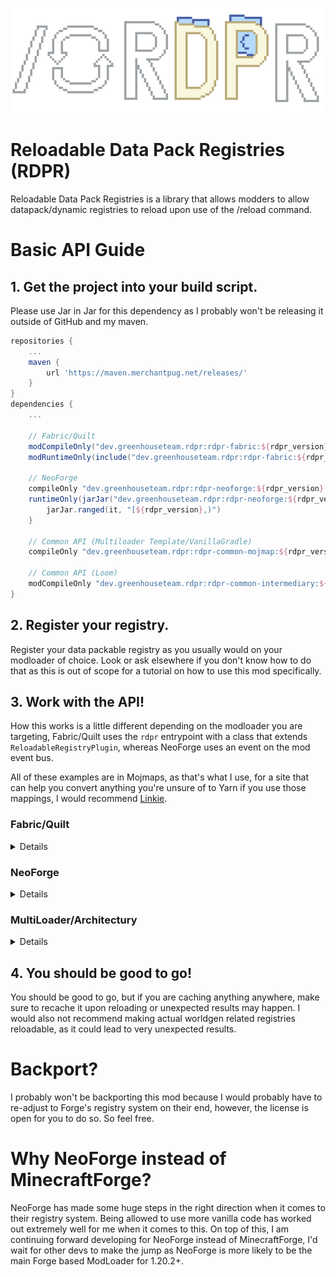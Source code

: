 ![](https://github.com/GreenhouseTeam/reloadable-datapack-registries/blob/1.20.2/neoforge/src/main/resources/rdpr.png)
# Reloadable Data Pack Registries (RDPR)

Reloadable Data Pack Registries is a library that allows modders to allow datapack/dynamic registries to reload upon use of the /reload command.

# Basic API Guide

## 1. Get the project into your build script.

Please use Jar in Jar for this dependency as I probably won't be releasing it outside of GitHub and my maven.

```groovy
repositories {
    ...
    maven {
        url 'https://maven.merchantpug.net/releases/'
    }
}
dependencies {
    ...

    // Fabric/Quilt
    modCompileOnly("dev.greenhouseteam.rdpr:rdpr-fabric:${rdpr_version}:api")
    modRuntimeOnly(include("dev.greenhouseteam.rdpr:rdpr-fabric:${rdpr_version}"))
    
    // NeoForge
    compileOnly "dev.greenhouseteam.rdpr:rdpr-neoforge:${rdpr_version}:api"
    runtimeOnly(jarJar("dev.greenhouseteam.rdpr:rdpr-neoforge:${rdpr_version}")) {
        jarJar.ranged(it, "[${rdpr_version},)")
    }

    // Common API (Multiloader Template/VanillaGradle)
    compileOnly "dev.greenhouseteam.rdpr:rdpr-common-mojmap:${rdpr_version}:api"
    
    // Common API (Loom)
    modCompileOnly "dev.greenhouseteam.rdpr:rdpr-common-intermediary:${rdpr_version}:api"
}
```

## 2. Register your registry.

Register your data packable registry as you usually would on your modloader of choice. Look or ask elsewhere if you don't know how to do that as this is out of scope for a tutorial on how to use this mod specifically.

## 3. Work with the API!

How this works is a little different depending on the modloader you are targeting, Fabric/Quilt uses the `rdpr` entrypoint with a class that extends `ReloadableRegistryPlugin`, whereas NeoForge uses an event on the mod event bus.

All of these examples are in Mojmaps, as that's what I use, for a site that can help you convert anything you're unsure of to Yarn if you use those mappings, I would recommend [Linkie](https://linkie.shedaniel.dev/mappings).

### Fabric/Quilt
<details>

As stated above, you are supposed to create a class that extends `ReloadableRegistryPlugin`

Then inside the `createContents` method, you can call the `fromExistingRegistry` method using the IReloadableRegistryCreationHelper to get the values of the specific registry key as a reloadable registry.

```java
public class FabricExample extends ReloadableRegistryPlugin {
    
    public void createContents(IReloadableRegistryCreationHelper helper) {
        // Generally you'll have your ResourceKeys elsewhere, just hook up the same resourcekey that you used to register your datapack.
        helper.fromExistingRegistry(ExampleMod.BASIC_RECORD);
    }
}
```

`fabric.mod.json`
```json
{
  "entrypoints": {
    "rdpr": [
      "your.reloadable.registry.plugin.Here"
    ]
  }
}  
```

`quilt.mod.json`
```json
{
  "quilt_loader": {
    "entrypoints": {
      "rdpr": "your.reloadable.registry.plugin.Here"
    }
  }
}
```

</details>

### NeoForge
<details>

On NeoForge, you must subscribe to the ReloadableRegistryEvent on the mod event bus.

Then you can call the `fromExistingRegistry` method in the event to get the values of the specific registry key as a reloadable registry.

The below is just one way you can subscribe to a NeoForge event, feel free to look into and use your preferred method.
```java
public class NeoForgeExample {
    
    @Mod.EventBusSubscriber(modid = CommonExample.MOD_ID, bus = Mod.EventBusSubscriber.Bus.MOD)
    public static class ModEvents {

        @SubscribeEvent
        public static void addReloadableRegistries(ReloadableRegistryEvent event) {
            // Generally you'll have your ResourceKeys elsewhere, just hook up the same resourcekey that you used to register your datapack.
            helper.fromExistingRegistry(ExampleModRegistryKeys.BASIC_RECORD);
        }
    }
}
```

</details>

### MultiLoader/Architectury
<details>

You can actually use common code for the entrypoint/event. You are able to plug in `IReloadableRegistryCreationHelper` to a common method for use with loader specific registration.

#### Common
```java
public class CommonExample {
    public static final String MOD_ID = "example";
    // Don't forget to register this as a data pack/dynamic registry with your loader's methods!
    // You'll need a codec as well, but for the sake of space and making this example easy to understand, a codec is not included here.
    public static final ResourceKey<Registry<BasicRecord>> BASIC_RECORD = ResourceKey.createRegistryKey(new ResourceLocation(MOD_ID, "basic_record"));
    
    /**
     * A method that can be called on Fabric/Quilt/NeoForge's specific registration point
     * that will act as if you just called it normally over there.
     * 
     * @param helper    The helper with methods for registering and modifying your data pack registry.
     */
    public static void createContents(IReloadableRegistryCreationHelper helper) {
        // Register existing registries created in platform specific code as reloadable.
        helper.fromExistingRegistry(BASIC_RECORD);
    }
}
```

#### Fabric/Quilt

Look at the Fabric section if you want more information on this.

```java
public class FabricExample extends ReloadableRegistryPlugin {
    public void createContents(IReloadableRegistryCreationHelper helper) {
        // Call the common method in here!
        CommonExample.createContents(helper);
    }
}
```

#### NeoForge

Look at the NeoForge section if you want more information on this.

```java
public class NeoForgeExample {
    
    @Mod.EventBusSubscriber(modid = CommonExample.MOD_ID, bus = Mod.EventBusSubscriber.Bus.MOD)
    public static class ModEvents {

        @SubscribeEvent
        public static void addReloadableRegistries(ReloadableRegistryEvent event) {
            // Call the common method in here!
            TestModReloadableRegistries.createContents(event);
        }
    }
}
```

</details>

## 4. You should be good to go!

You should be good to go, but if you are caching anything anywhere, make sure to recache it upon reloading or unexpected results may happen.
I would also not recommend making actual worldgen related registries reloadable, as it could lead to very unexpected results.


# Backport?
I probably won't be backporting this mod because I would probably have to re-adjust to Forge's registry system on their end, however, the license is open for you to do so. So feel free.

# Why NeoForge instead of MinecraftForge?
NeoForge has made some huge steps in the right direction when it comes to their registry system. Being allowed to use more vanilla code has worked out extremely well for me when it comes to this.
On top of this, I am continuing forward developing for NeoForge instead of MinecraftForge, I'd wait for other devs to make the jump as NeoForge is more likely to be the main Forge based ModLoader for 1.20.2+.